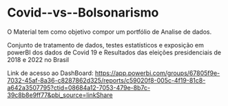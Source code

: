 # Covid--vs--Bolsonarismo
 O Material tem como objetivo compor um portfólio de Analise de dados.
 
 Conjunto de tratamento de dados, testes estatísticos e exposição em powerBI dos dados de Covid 19 e Resultados das eleições presidenciais de 2018 e 2022 no Brasil
 
 
 Link de acesso ao DashBoard:
 https://app.powerbi.com/groups/67805f9e-7032-45af-8a36-c8287862d325/reports/c59020f8-005c-4f19-81c8-a642a3507795?ctid=08684a12-7053-479e-8b7c-39c8b8e9ff77&pbi_source=linkShare
